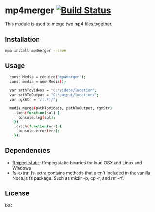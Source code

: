 # mp4merger [![Build Status](https://travis-ci.org/EdFabre/mp4merger.png?branch=master)](https://travis-ci.org/EdFabre/mp4merger)

This module is used to merge two mp4 files together.

## Installation

```sh
npm install mp4merger --save
```
## Usage

```sh
  const Media = require('mp4merger');
  const media = new Media();

  var pathToVideos = "C:/videos/location";
  var pathToOutput = "C:/output/location/";
  var rgxStr = "/(.*)/";

  media.merge(pathToVideos, pathToOutput, rgxStr)
    .then(function(sol) {
      console.log(sol);
    })
    .catch(function(err) {
      console.error(err);
    });
```

## Dependencies

- [ffmpeg-static](https://github.com/eugeneware/ffmpeg-static): ffmpeg static binaries for Mac OSX and Linux and Windows
- [fs-extra](https://github.com/jprichardson/node-fs-extra): fs-extra contains methods that aren&#39;t included in the vanilla Node.js fs package. Such as mkdir -p, cp -r, and rm -rf.

## License

ISC
